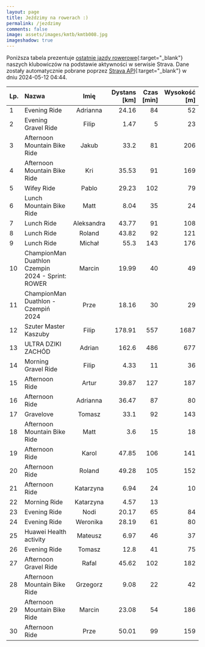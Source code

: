 ```yaml
---
layout: page
title: Jeździmy na rowerach :)
permalink: /jezdzimy
comments: false
image: assets/images/kmtb/kmtb008.jpg
imageshadow: true
---
```


Poniższa tabela prezentuje [ostatnie jazdy rowerowe](https://www.strava.com/clubs/336381){:target="_blank"} naszych klubowiczów na podstawie aktywności w serwisie Strava. Dane zostały automatycznie pobrane poprzez [Strava API](https://developers.strava.com/docs/reference/#api-Clubs-getClubActivitiesById){:target="_blank"} w dniu 2024-05-12 04:44.

Lp. | Nazwa | Imię | Dystans [km] | Czas [min] | Wysokość [m]
:--- | :--- | :---: | ---: | ---: | ---:
1|Evening Ride|Adrianna|24.16|84|52
2|Evening Gravel Ride|Filip|1.47|5|23
3|Afternoon Mountain Bike Ride|Jakub|33.2|81|206
4|Afternoon Mountain Bike Ride|Kri|35.53|91|169
5|Wifey Ride|Pablo|29.23|102|79
6|Lunch Mountain Bike Ride|Matt|8.04|35|24
7|Lunch Ride|Aleksandra|43.77|91|108
8|Lunch Ride|Roland|43.82|92|121
9|Lunch Ride|Michał|55.3|143|176
10|ChampionMan Duathlon Czempin 2024 - Sprint: ROWER|Marcin|19.99|40|49
11|ChampionMan Duathlon - Czempiń 2024|Prze|18.16|30|29
12|Szuter Master Kaszuby|Filip|178.91|557|1687
13|ULTRA DZIKI ZACHÓD|Adrian|162.6|486|677
14|Morning Gravel Ride|Filip|4.33|11|36
15|Afternoon Ride|Artur|39.87|127|187
16|Afternoon Ride|Adrianna|36.47|87|80
17|Gravelove|Tomasz|33.1|92|143
18|Afternoon Mountain Bike Ride|Matt|3.6|15|18
19|Afternoon Ride|Karol|47.85|106|141
20|Afternoon Ride|Roland|49.28|105|152
21|Afternoon Ride|Katarzyna|6.94|24|10
22|Morning Ride|Katarzyna|4.57|13|
23|Evening Ride|Nodi|20.17|65|84
24|Evening Ride|Weronika|28.19|61|80
25|Huawei Health activity|Mateusz|6.97|46|37
26|Evening Ride|Tomasz|12.8|41|75
27|Afternoon Gravel Ride|Rafal|45.62|102|182
28|Afternoon Mountain Bike Ride|Grzegorz|9.08|22|42
29|Afternoon Mountain Bike Ride|Marcin|23.08|54|186
30|Afternoon Ride|Prze|50.01|99|159
